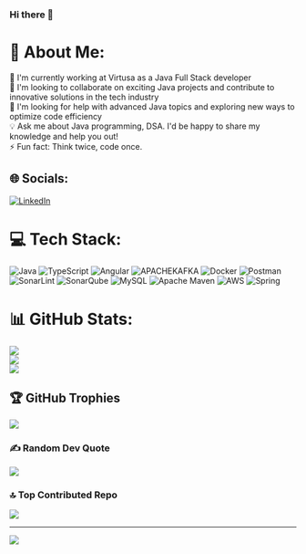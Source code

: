 ### Hi there 👋

# 💫 About Me:
🏢 I'm currently working at Virtusa as a Java Full Stack developer<br>🤝 I'm looking to collaborate on exciting Java projects and contribute to innovative solutions in the tech industry<br>🔎 I'm looking for help with advanced Java topics and exploring new ways to optimize code efficiency<br>💡 Ask me about Java programming, DSA. I'd be happy to share my knowledge and help you out!<br>⚡ Fun fact: Think twice, code once. 


## 🌐 Socials:
[![LinkedIn](https://img.shields.io/badge/LinkedIn-%230077B5.svg?logo=linkedin&logoColor=white)](https://linkedin.com/in/sumit-patil-13485421a) 

# 💻 Tech Stack:
![Java](https://img.shields.io/badge/java-%23ED8B00.svg?style=plastic&logo=openjdk&logoColor=white) ![TypeScript](https://img.shields.io/badge/typescript-%23007ACC.svg?style=plastic&logo=typescript&logoColor=white) ![Angular](https://img.shields.io/badge/angular-%23DD0031.svg?style=plastic&logo=angular&logoColor=white) ![APACHEKAFKA](https://img.shields.io/badge/apachekafka-231F20.svg?style=plastic&logo=apachekafka&logoColor=white&color=%23231F20) ![Docker](https://img.shields.io/badge/docker-%230db7ed.svg?style=plastic&logo=docker&logoColor=white) ![Postman](https://img.shields.io/badge/Postman-FF6C37?style=plastic&logo=postman&logoColor=white) ![SonarLint](https://img.shields.io/badge/SonarLint-CB2029?style=plastic&logo=SONARLINT&logoColor=white) ![SonarQube](https://img.shields.io/badge/SonarQube-black?style=plastic&logo=sonarqube&logoColor=4E9BCD) ![MySQL](https://img.shields.io/badge/mysql-%2300000f.svg?style=plastic&logo=mysql&logoColor=white) ![Apache Maven](https://img.shields.io/badge/Apache%20Maven-C71A36?style=plastic&logo=Apache%20Maven&logoColor=white) ![AWS](https://img.shields.io/badge/AWS-%23FF9900.svg?style=plastic&logo=amazon-aws&logoColor=white) ![Spring](https://img.shields.io/badge/spring-%236DB33F.svg?style=plastic&logo=spring&logoColor=white)
# 📊 GitHub Stats:
![](https://github-readme-stats.vercel.app/api?username=Sumit-5049&theme=dark&hide_border=false&include_all_commits=false&count_private=false)<br/>
![](https://github-readme-streak-stats.herokuapp.com/?user=Sumit-5049&theme=dark&hide_border=false)<br/>
![](https://github-readme-stats.vercel.app/api/top-langs/?username=Sumit-5049&theme=dark&hide_border=false&include_all_commits=false&count_private=false&layout=compact)

## 🏆 GitHub Trophies
![](https://github-profile-trophy.vercel.app/?username=Sumit-5049&theme=apprentice&no-frame=true&no-bg=false&margin-w=4)

### ✍️ Random Dev Quote
![](https://quotes-github-readme.vercel.app/api?type=horizontal&theme=light)

### 🔝 Top Contributed Repo
![](https://github-contributor-stats.vercel.app/api?username=Sumit-5049&limit=5&theme=dark&combine_all_yearly_contributions=true)

---
[![](https://visitcount.itsvg.in/api?id=Sumit-5049&icon=0&color=5)](https://visitcount.itsvg.in)

<!-- Proudly created with GPRM ( https://gprm.itsvg.in ) -->
